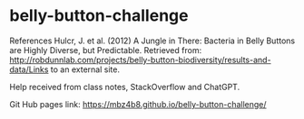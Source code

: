 # belly-button-challenge
References
Hulcr, J. et al. (2012) A Jungle in There: Bacteria in Belly Buttons are Highly Diverse, but Predictable. Retrieved from: http://robdunnlab.com/projects/belly-button-biodiversity/results-and-data/Links to an external site.

Help received from class notes, StackOverflow and ChatGPT. 

Git Hub pages link:  https://mbz4b8.github.io/belly-button-challenge/
